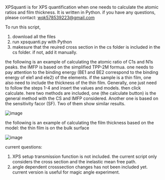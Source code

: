 XPSquanti is for XPS quantification when one needs to calculate the atomic ratios and film thickness. It is written in Python. if you have any questions, please contact: wqk578539223@gmail.com

To run this script,
1. download all the files
2. run xpsquanti.py with Python
3. makesure that the reuired cross section in the cs folder is included in the cs folder. if not, add it manually.

the following is an example of calculating the atomic ratio of C1s and N1s peaks. the IMFP is based on the simplified TPP-2M formua. one needs to 
pay attention to the binding energy (BE1 and BE2 correspond to the binding energy of ele1 and ele2) of the elements. if the sample is a thin film, one also need to include the thickness of the thin film. Generally, one just need to follow the steps 1-4 and insert the values and models. then click calculate.
here two methods are included, one (the calculate button) is the general method with the CS and IMFP considered. Another one is based on the sensitivity facor (SF). Two of them show similar results.

![image](https://user-images.githubusercontent.com/42301914/183249864-24e82ddc-f07b-4f38-950e-f1c5235c2f45.png)


the following is an example of calculating the film thickness based on the model: the thin film is on the bulk surface

![image](https://user-images.githubusercontent.com/42301914/183249882-4217dd3b-3939-4b6a-b97a-bc81308506eb.png)




current questions:
1. XPS setup transmission function is not included. the current script only considers the cross section and the inelastic mean free path.
2. angle dependent crosssection changes has not been included yet. current version is useful for magic angle experiment. 
